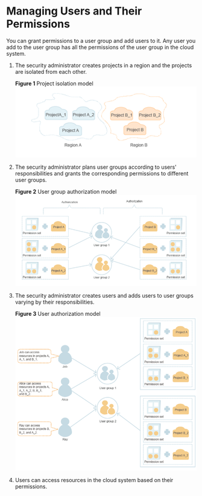 # Managing Users and Their Permissions<a name="en-us_topic_0079496985"></a>

You can grant permissions to a user group and add users to it. Any user you add to the user group has all the permissions of the user group in the cloud system.

1.  The security administrator creates projects in a region and the projects are isolated from each other.

    **Figure  1**  Project isolation model<a name="fig34229460145619"></a>  
    ![](figures/project-isolation-model.png "project-isolation-model")

2.  The security administrator plans user groups according to users' responsibilities and grants the corresponding permissions to different user groups.

    **Figure  2**  User group authorization model<a name="fig20564070145723"></a>  
    ![](figures/user-group-authorization-model.png "user-group-authorization-model")

3.  The security administrator creates users and adds users to user groups varying by their responsibilities.

    **Figure  3**  User authorization model<a name="fig2093618145932"></a>  
    ![](figures/user-authorization-model.png "user-authorization-model")

4.  Users can access resources in the cloud system based on their permissions.

